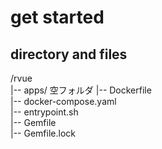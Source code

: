 # get started

## directory and files

/rvue  
|-- apps/  空フォルダ
|-- Dockerfile  
|-- docker-compose.yaml  
|-- entrypoint.sh  
|-- Gemfile  
|-- Gemfile.lock

